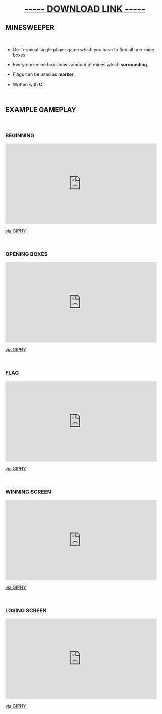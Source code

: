 
# <div align="center">[----- DOWNLOAD LINK -----](https://github.com/enestaner/minesweeper/releases/download/exe/minesweeper-v1.exe)</div>

## MINESWEEPER 
&nbsp;
- On-Terminal single player game which you have to find all non-mine boxes.

- Every non-mine box shows amount of mines which **surrounding**.

- Flags can be used as **marker**.

- Written with **C**.

&nbsp;
&nbsp;
## EXAMPLE GAMEPLAY
&nbsp;
### BEGINNING

<iframe src="https://giphy.com/embed/bWJBSlBqrikqpbBMbv" width="480" height="254" frameBorder="0" class="giphy-embed" allowFullScreen></iframe><p><a href="https://giphy.com/gifs/beginning-bWJBSlBqrikqpbBMbv">via GIPHY</a></p>

&nbsp;
### OPENING BOXES

<iframe src="https://giphy.com/embed/UZXJFXKbvViHNmPI56" width="480" height="254" frameBorder="0" class="giphy-embed" allowFullScreen></iframe><p><a href="https://giphy.com/gifs/opening-UZXJFXKbvViHNmPI56">via GIPHY</a></p>

&nbsp;
### FLAG
<iframe src="https://giphy.com/embed/aOAH9hYvDhGSoIFJUF" width="480" height="254" frameBorder="0" class="giphy-embed" allowFullScreen></iframe><p><a href="https://giphy.com/gifs/flag-aOAH9hYvDhGSoIFJUF">via GIPHY</a></p>

&nbsp;
### WINNING SCREEN
<iframe src="https://giphy.com/embed/SoTfSAwYnvf0G8dIa4" width="480" height="254" frameBorder="0" class="giphy-embed" allowFullScreen></iframe><p><a href="https://giphy.com/gifs/win-SoTfSAwYnvf0G8dIa4">via GIPHY</a></p>

&nbsp;
### LOSING SCREEN
<iframe src="https://giphy.com/embed/e7NbmLsbNimtvqquf8" width="480" height="254" frameBorder="0" class="giphy-embed" allowFullScreen></iframe><p><a href="https://giphy.com/gifs/lose-e7NbmLsbNimtvqquf8">via GIPHY</a></p>